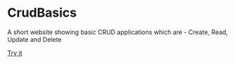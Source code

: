 # CrudBasics
A short website showing basic CRUD applications which are - Create, Read, Update and Delete

[Try it](https://crud-basics-aryan-wadhwa.vercel.app/)
